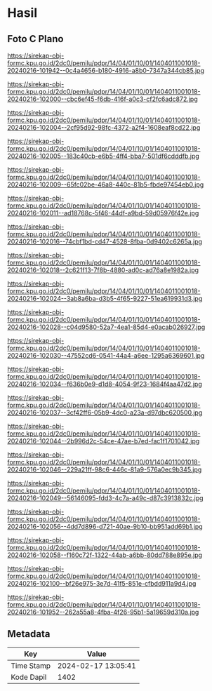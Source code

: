 # Hasil

## Foto C Plano

https://sirekap-obj-formc.kpu.go.id/2dc0/pemilu/pdpr/14/04/01/10/01/1404011001018-20240216-101942--0c4a4656-b180-4916-a8b0-7347a344cb85.jpg

https://sirekap-obj-formc.kpu.go.id/2dc0/pemilu/pdpr/14/04/01/10/01/1404011001018-20240216-102000--cbc6ef45-f6db-416f-a0c3-cf2fc6adc872.jpg

https://sirekap-obj-formc.kpu.go.id/2dc0/pemilu/pdpr/14/04/01/10/01/1404011001018-20240216-102004--2cf95d92-98fc-4372-a2f4-1608eaf8cd22.jpg

https://sirekap-obj-formc.kpu.go.id/2dc0/pemilu/pdpr/14/04/01/10/01/1404011001018-20240216-102005--183c40cb-e6b5-4ff4-bba7-501df6cdddfb.jpg

https://sirekap-obj-formc.kpu.go.id/2dc0/pemilu/pdpr/14/04/01/10/01/1404011001018-20240216-102009--65fc02be-46a8-440c-81b5-fbde97454eb0.jpg

https://sirekap-obj-formc.kpu.go.id/2dc0/pemilu/pdpr/14/04/01/10/01/1404011001018-20240216-102011--ad18768c-5f46-44df-a9bd-59d05976f42e.jpg

https://sirekap-obj-formc.kpu.go.id/2dc0/pemilu/pdpr/14/04/01/10/01/1404011001018-20240216-102016--74cbf1bd-cd47-4528-8fba-0d9402c6265a.jpg

https://sirekap-obj-formc.kpu.go.id/2dc0/pemilu/pdpr/14/04/01/10/01/1404011001018-20240216-102018--2c621f13-7f8b-4880-ad0c-ad76a8e1982a.jpg

https://sirekap-obj-formc.kpu.go.id/2dc0/pemilu/pdpr/14/04/01/10/01/1404011001018-20240216-102024--3ab8a6ba-d3b5-4f65-9227-51ea619931d3.jpg

https://sirekap-obj-formc.kpu.go.id/2dc0/pemilu/pdpr/14/04/01/10/01/1404011001018-20240216-102028--c04d9580-52a7-4ea1-85d4-e0acab026927.jpg

https://sirekap-obj-formc.kpu.go.id/2dc0/pemilu/pdpr/14/04/01/10/01/1404011001018-20240216-102030--47552cd6-0541-44a4-a6ee-1295a6369601.jpg

https://sirekap-obj-formc.kpu.go.id/2dc0/pemilu/pdpr/14/04/01/10/01/1404011001018-20240216-102034--f636b0e9-d1d8-4054-9f23-1684f4aa47d2.jpg

https://sirekap-obj-formc.kpu.go.id/2dc0/pemilu/pdpr/14/04/01/10/01/1404011001018-20240216-102037--3cf42ff6-05b9-4dc0-a23a-d97dbc620500.jpg

https://sirekap-obj-formc.kpu.go.id/2dc0/pemilu/pdpr/14/04/01/10/01/1404011001018-20240216-102044--2b996d2c-54ce-47ae-b7ed-fac1f1701042.jpg

https://sirekap-obj-formc.kpu.go.id/2dc0/pemilu/pdpr/14/04/01/10/01/1404011001018-20240216-102046--229a21ff-98c6-446c-81a9-576a0ec9b345.jpg

https://sirekap-obj-formc.kpu.go.id/2dc0/pemilu/pdpr/14/04/01/10/01/1404011001018-20240216-102049--56146095-fdd3-4c7a-a49c-d87c3913832c.jpg

https://sirekap-obj-formc.kpu.go.id/2dc0/pemilu/pdpr/14/04/01/10/01/1404011001018-20240216-102056--4dd7d896-d721-40ae-9b10-bb951add69b1.jpg

https://sirekap-obj-formc.kpu.go.id/2dc0/pemilu/pdpr/14/04/01/10/01/1404011001018-20240216-102058--f160c72f-1322-44ab-a6bb-80dd788e895e.jpg

https://sirekap-obj-formc.kpu.go.id/2dc0/pemilu/pdpr/14/04/01/10/01/1404011001018-20240216-102100--bf26e975-3e7d-41f5-851e-cfbdd911a9d4.jpg

https://sirekap-obj-formc.kpu.go.id/2dc0/pemilu/pdpr/14/04/01/10/01/1404011001018-20240216-101952--262a55a8-4fba-4f26-95b1-5a19659d310a.jpg


## Metadata

| Key        | Value               |
| ---------- | ------------------- |
| Time Stamp | 2024-02-17 13:05:41 |
| Kode Dapil | 1402                |




